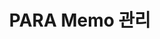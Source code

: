 ---
title: "PARA Memo 관리"
layout: category
permalink: /categories/Area/PARA/
taxonomy : PARA
parent: Area
classes: wide
sidebar:
  nav: "sidebar-category"
---
